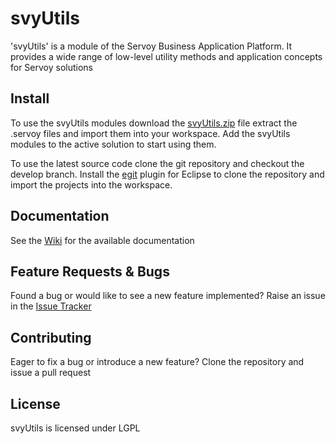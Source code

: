 svyUtils
========
'svyUtils' is a module of the Servoy Business Application Platform. It provides a wide range of low-level utility methods and application concepts for Servoy solutions

Install
-------------
To use the svyUtils modules download the [svyUtils.zip](https://github.com/Servoy/svyUtils/releases) file extract the .servoy files and import them into your workspace. Add the svyUtils modules to the active solution to start using them.

To use the latest source code clone the git repository and checkout the develop branch. Install the [egit](http://www.eclipse.org/egit/download/) plugin for Eclipse to clone the repository and import the projects into the workspace.


Documentation
-------------
See the [Wiki](https://github.com/Servoy/svyUtils/wiki) for the available documentation


Feature Requests & Bugs
-----------------------
Found a bug or would like to see a new feature implemented? Raise an issue in the [Issue Tracker](https://github.com/Servoy/svyUtils/issues)


Contributing
-------------
Eager to fix a bug or introduce a new feature? Clone the repository and issue a pull request


License
-------
svyUtils is licensed under LGPL
